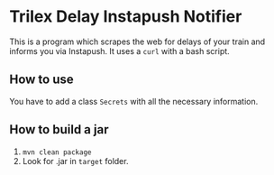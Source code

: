 # Trilex Delay Instapush Notifier

This is a program which scrapes the web for delays of your train and informs you via Instapush. It uses a `curl` with a bash script.

## How to use
You have to add a class `Secrets` with all the necessary information.

## How to build a jar
1. `mvn clean package`
2. Look for .jar in `target` folder.

